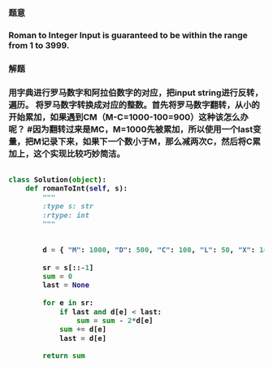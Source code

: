 
<h3>题意<h3>
<p>Roman to Integer
Input is guaranteed to be within the range from 1 to 3999.<p>



<h3>解题<h3>
<p>用字典进行罗马数字和阿拉伯数字的对应，把input string进行反转，遍历。
将罗马数字转换成对应的整数。首先将罗马数字翻转，从小的开始累加，如果遇到CM（M-C=1000-100=900）这种该怎么办呢？
#因为翻转过来是MC，M=1000先被累加，所以使用一个last变量，把M记录下来，如果下一个数小于M，那么减两次C，然后将C累加上，这个实现比较巧妙简洁。
<p>


```python

class Solution(object):
    def romanToInt(self, s):
        """
        :type s: str
        :rtype: int
        """
        

        d = { "M": 1000, "D": 500, "C": 100, "L": 50, "X": 10, "V": 5, "I": 1 }
        
        sr = s[::-1]
        sum = 0
        last = None
        
        for e in sr:
            if last and d[e] < last:
                sum = sum - 2*d[e]
            sum += d[e]
            last = d[e]
        
        return sum
```
